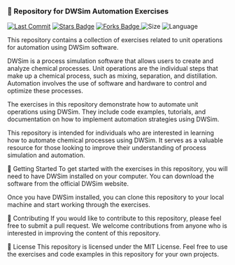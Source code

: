 ### 🤖 Repository for DWSim Automation Exercises ##

<p align="left">
<a href="https://github.com/virajdesai0309/DWSim-Automation-Repo"><img src="https://img.shields.io/static/v1?logo=github&label=Originator&message=virajdesai0309&color=ff3300" alt="Last Commit"/></a>
<a href="https://github.com/virajdesai0309/DWSim-Automation-Repo/stargazers"><img src="https://img.shields.io/github/stars/virajdesai0309/DWSim-Automation-Repo.svg?colorB=1a53ff" alt="Stars Badge"/></a>
<a href="https://github.com/virajdesai0309/DWSim-Automation-Repo/network/members"><img src="https://img.shields.io/github/forks/virajdesai0309/DWSim-Automation-Repo" alt="Forks Badge"/> </a>
<img src="https://img.shields.io/github/repo-size/virajdesai0309/DWSim-Automation-Repo.svg?colorB=CC66FF&style=flat" alt="Size"/>
<img src="https://img.shields.io/github/languages/top/virajdesai0309/DWSim-Automation-Repo.svg?colorB=996600&style=flat" alt="Language"/></a>

This repository contains a collection of exercises related to unit operations for automation using DWSim software.

DWSim is a process simulation software that allows users to create and analyze chemical processes. Unit operations are the individual steps that make up a chemical process, such as mixing, separation, and distillation. Automation involves the use of software and hardware to control and optimize these processes.

The exercises in this repository demonstrate how to automate unit operations using DWSim. They include code examples, tutorials, and documentation on how to implement automation strategies using DWSim.

This repository is intended for individuals who are interested in learning how to automate chemical processes using DWSim. It serves as a valuable resource for those looking to improve their understanding of process simulation and automation.

🚀 Getting Started
To get started with the exercises in this repository, you will need to have DWSim installed on your computer. You can download the software from the official DWSim website.

Once you have DWSim installed, you can clone this repository to your local machine and start working through the exercises.

🤝 Contributing
If you would like to contribute to this repository, please feel free to submit a pull request. We welcome contributions from anyone who is interested in improving the content of this repository.

📝 License
This repository is licensed under the MIT License. Feel free to use the exercises and code examples in this repository for your own projects.
